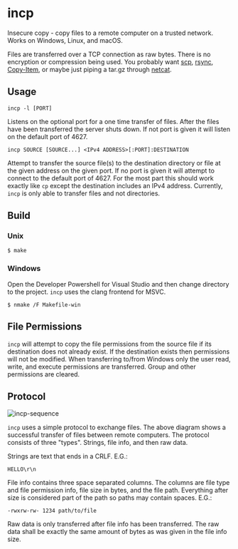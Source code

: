 # incp
Insecure copy - copy files to a remote computer on a trusted network. Works on Windows, Linux, and macOS.

Files are transferred over a TCP connection as raw bytes. There is no encryption or compression being used. You probably want [scp](https://man.freebsd.org/cgi/man.cgi?query=scp&sektion=1&n=1), [rsync](https://man.freebsd.org/cgi/man.cgi?query=rsync&apropos=0&sektion=0&manpath=FreeBSD+8.0-RELEASE+and+Ports&format=html), [Copy-Item](https://learn.microsoft.com/en-us/powershell/module/microsoft.powershell.management/copy-item?view=powershell-7.4), or maybe just piping a tar.gz through [netcat](https://man.freebsd.org/cgi/man.cgi?query=netcat&manpath=SuSE+Linux/i386+11.3).

## Usage
```
incp -l [PORT]
```
Listens on the optional port for a one time transfer of files. After the files have been transferred the server shuts down. If not port is given it will listen on the default port of 4627.
```
incp SOURCE [SOURCE...] <IPv4 ADDRESS>[:PORT]:DESTINATION
```
Attempt to transfer the source file(s) to the destination directory or file at the given address on the given port. If no port is given it will attempt to connect to the default port of 4627. For the most part this should work exactly like `cp` except the destination includes an IPv4 address. Currently, `incp` is only able to transfer files and not directories.

## Build
### Unix
```
$ make
```
### Windows
Open the Developer Powershell for Visual Studio and then change directory to the project. `incp` uses the clang frontend for MSVC.
```
$ nmake /F Makefile-win
```

## File Permissions
`incp` will attempt to copy the file permissions from the source file if its destination does not already exist. If the destination exists then permissions will not be modified. When transferring to/from Windows only the user read, write, and execute permissions are transferred. Group and other permissions are cleared.

## Protocol
![incp-sequence](https://github.com/ccassise/incp/assets/58533624/bb3510b4-9a40-467c-a4cf-e6313a822508)

`incp` uses a simple protocol to exchange files. The above diagram shows a successful transfer of files between remote computers. The protocol consists of three "types". Strings, file info, and then raw data.

Strings are text that ends in a CRLF. E.G.:
```
HELLO\r\n
```

File info contains three space separated columns. The columns are file type and file permission info, file size in bytes, and the file path. Everything after size is considered part of the path so paths may contain spaces. E.G.:
```
-rwxrw-rw- 1234 path/to/file
```

Raw data is only transferred after file info has been transferred. The raw data shall be exactly the same amount of bytes as was given in the file info size.
